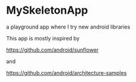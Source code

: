 # MySkeletonApp
a playground app where I try new android libraries

This app is mostly inspired by 

https://github.com/android/sunflower

and 

https://github.com/android/architecture-samples

